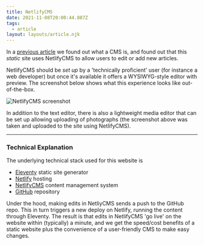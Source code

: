 ```yaml
---
title: NetlifyCMS
date: 2021-11-08T20:00:44.887Z
tags:
  - article
layout: layouts/article.njk
---
```

In a [previous article](/articles/2021-11-08-whats-a-cms/) we found out what a CMS is, and found out
that this *static* site uses NetlifyCMS to allow users to edit or add new articles.

NetlifyCMS should be *set up* by a 'technically proficient' user (for instance a web developer) but
once it's available it offers a WYSIWYG-style editor with preview. The screenshot below shows what
this experience looks like out-of-the-box.

![NetlifyCMS screenshot](/images/netlifycms-example.jpg "NetlifyCMS example")

In addition to the text editor, there is also a lightweight media editor that can be set up allowing
uploading of photographs (the screenshot above was taken and uploaded to the site using NetlifyCMS).

---

### Technical Explanation

The underlying technical stack used for this website is
* [Eleventy](https://www.11ty.dev/) static site generator
* [Netlify](https://www.netlify.com) hosting
* [NetlifyCMS](https://www.netlifycms.org/) content management system
* [GitHub](https://github.com/) repository

Under the hood, making edits in NetliyCMS sends a push to the GitHub repo. This in turn triggers a
new deploy on Netlify, running the content through Eleventy. The result is that edits in NetlifyCMS
'go live' on the website within (typically) a minute, and we get the speed/cost benefits of a static
website plus the convenience of a user-friendly CMS to make easy changes.
